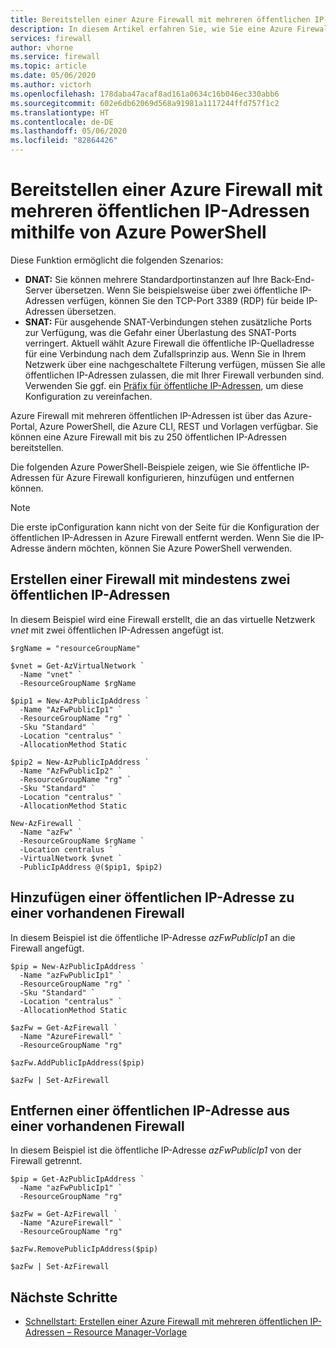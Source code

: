 ```yaml
---
title: Bereitstellen einer Azure Firewall mit mehreren öffentlichen IP-Adressen mithilfe von PowerShell
description: In diesem Artikel erfahren Sie, wie Sie eine Azure Firewall mit mehreren öffentlichen IP-Adressen mithilfe von Azure PowerShell bereitstellen.
services: firewall
author: vhorne
ms.service: firewall
ms.topic: article
ms.date: 05/06/2020
ms.author: victorh
ms.openlocfilehash: 178daba47acaf8ad161a0634c16b046ec330abb6
ms.sourcegitcommit: 602e6db62069d568a91981a1117244ffd757f1c2
ms.translationtype: HT
ms.contentlocale: de-DE
ms.lasthandoff: 05/06/2020
ms.locfileid: "82864426"
---
```

# <a name="deploy-an-azure-firewall-with-multiple-public-ip-addresses-using-azure-powershell"></a>Bereitstellen einer Azure Firewall mit mehreren öffentlichen IP-Adressen mithilfe von Azure PowerShell

Diese Funktion ermöglicht die folgenden Szenarios:

- **DNAT:** Sie können mehrere Standardportinstanzen auf Ihre Back-End-Server übersetzen. Wenn Sie beispielsweise über zwei öffentliche IP-Adressen verfügen, können Sie den TCP-Port 3389 (RDP) für beide IP-Adressen übersetzen.
- **SNAT:** Für ausgehende SNAT-Verbindungen stehen zusätzliche Ports zur Verfügung, was die Gefahr einer Überlastung des SNAT-Ports verringert. Aktuell wählt Azure Firewall die öffentliche IP-Quelladresse für eine Verbindung nach dem Zufallsprinzip aus. Wenn Sie in Ihrem Netzwerk über eine nachgeschaltete Filterung verfügen, müssen Sie alle öffentlichen IP-Adressen zulassen, die mit Ihrer Firewall verbunden sind. Verwenden Sie ggf. ein [Präfix für öffentliche IP-Adressen](../virtual-network/public-ip-address-prefix.md), um diese Konfiguration zu vereinfachen.
 
Azure Firewall mit mehreren öffentlichen IP-Adressen ist über das Azure-Portal, Azure PowerShell, die Azure CLI, REST und Vorlagen verfügbar. Sie können eine Azure Firewall mit bis zu 250 öffentlichen IP-Adressen bereitstellen.

Die folgenden Azure PowerShell-Beispiele zeigen, wie Sie öffentliche IP-Adressen für Azure Firewall konfigurieren, hinzufügen und entfernen können.

> [!NOTE]
> Die erste ipConfiguration kann nicht von der Seite für die Konfiguration der öffentlichen IP-Adressen in Azure Firewall entfernt werden. Wenn Sie die IP-Adresse ändern möchten, können Sie Azure PowerShell verwenden.

## <a name="create-a-firewall-with-two-or-more-public-ip-addresses"></a>Erstellen einer Firewall mit mindestens zwei öffentlichen IP-Adressen

In diesem Beispiel wird eine Firewall erstellt, die an das virtuelle Netzwerk *vnet* mit zwei öffentlichen IP-Adressen angefügt ist.

```azurepowershell
$rgName = "resourceGroupName"

$vnet = Get-AzVirtualNetwork `
  -Name "vnet" `
  -ResourceGroupName $rgName

$pip1 = New-AzPublicIpAddress `
  -Name "AzFwPublicIp1" `
  -ResourceGroupName "rg" `
  -Sku "Standard" `
  -Location "centralus" `
  -AllocationMethod Static

$pip2 = New-AzPublicIpAddress `
  -Name "AzFwPublicIp2" `
  -ResourceGroupName "rg" `
  -Sku "Standard" `
  -Location "centralus" `
  -AllocationMethod Static

New-AzFirewall `
  -Name "azFw" `
  -ResourceGroupName $rgName `
  -Location centralus `
  -VirtualNetwork $vnet `
  -PublicIpAddress @($pip1, $pip2)
```

## <a name="add-a-public-ip-address-to-an-existing-firewall"></a>Hinzufügen einer öffentlichen IP-Adresse zu einer vorhandenen Firewall

In diesem Beispiel ist die öffentliche IP-Adresse *azFwPublicIp1* an die Firewall angefügt.

```azurepowershell
$pip = New-AzPublicIpAddress `
  -Name "azFwPublicIp1" `
  -ResourceGroupName "rg" `
  -Sku "Standard" `
  -Location "centralus" `
  -AllocationMethod Static

$azFw = Get-AzFirewall `
  -Name "AzureFirewall" `
  -ResourceGroupName "rg"

$azFw.AddPublicIpAddress($pip)

$azFw | Set-AzFirewall
```

## <a name="remove-a-public-ip-address-from-an-existing-firewall"></a>Entfernen einer öffentlichen IP-Adresse aus einer vorhandenen Firewall

In diesem Beispiel ist die öffentliche IP-Adresse *azFwPublicIp1* von der Firewall getrennt.

```azurepowershell
$pip = Get-AzPublicIpAddress `
  -Name "azFwPublicIp1" `
  -ResourceGroupName "rg"

$azFw = Get-AzFirewall `
  -Name "AzureFirewall" `
  -ResourceGroupName "rg"

$azFw.RemovePublicIpAddress($pip)

$azFw | Set-AzFirewall
```

## <a name="next-steps"></a>Nächste Schritte

* [Schnellstart: Erstellen einer Azure Firewall mit mehreren öffentlichen IP-Adressen – Resource Manager-Vorlage](quick-create-multiple-ip-template.md)
